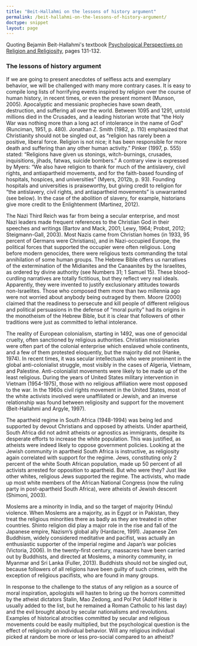 ```yaml
---
title: "Beit-Hallahmi on the lessons of history argument"
permalink: /beit-hallahmi-on-the-lessons-of-history-argument/
doctype: snippet
layout: page
---
```


Quoting Bejamin Beit-Hallahmi's textbook [Psychological Perspectives on Religion and Religiosity](https://www.amazon.com/Psychological-Perspectives-Religion-Religiosity-Beit-Hallahmi/dp/0415682878), pages 131-132.

### The lessons of history argument

If we are going to present anecdotes of selfless acts and exemplary behavior, we will be challenged with many more contrary cases. It is easy to compile long lists of horrifying events inspired by religion over the course of human history, in recent times, or even the present moment (Munson, 2005). Apocalyptic and messianic prophecies have sown death, destruction, and suffering all over the world. Between 1095 and 1291, untold millions died in the Crusades, and a leading historian wrote that “the Holy War was nothing more than a long act of intolerance in the name of God" (Runciman, 1951, p. 480). Jonathan Z. Smith (1982, p. 110) emphasized that Christianity should not be singled out, as “religion has rarely been a positive, liberal force. Religion is not nice; it has been responsible for more death and suffering than any other human activity.” Pinker (1997, p. 555) stated: “Religions have given us stonings, witch-burnings, crusades, inquisitions, jihads, fatwas, suicide bombers.” A contrary view is expressed by Myers: “We also have religion to thank for much of the antislavery, civil rights, and antiapartheid movements, and for the faith-based founding of hospitals, hospices, and universities” (Myers, 2012b, p. 93). Founding hospitals and universities is praiseworthy, but giving credit to religion for “the antislavery, civil rights, and antiapartheid movements” is unwarranted (see below). In the case of the abolition of slavery, for example, historians give more credit to the Enlightenment (Martinez, 2012).

The Nazi Third Reich was far from being a secular enterprise, and most Nazi leaders made frequent references to the Christian God in their speeches and writings (Bartov and Mack, 2001; Lewy, 1964; Probst, 2012; Steigmann-Gall, 2003). Most Nazis came from Christian homes (in 1933, 95 percent of Germans were Christians), and in Nazi-occupied Europe, the political forces that supported the occupier were often religious. Long before modern genocides, there were religious texts commanding the total annihilation of some human groups. The Hebrew Bible offers us narratives of the extermination of the Midianites and the Canaanites by the Israelites, as ordered by divine authority (see Numbers 31; 1 Samuel 15). These blood-curdling narratives are totally fictitious, but they reflect very real ideals. Apparently, they were invented to justify exclusionary attitudes towards non-Israelites. Those who composed them more than two millennia ago were not worried about anybody being outraged by them. Moore (2000) claimed that the readiness to persecute and kill people of different religious and political persuasions in the defense of “moral purity” had its origins in the monotheism of the Hebrew Bible, but it is clear that followers of other traditions were just as committed to lethal intolerance.

The reality of European colonialism, starting in 1492, was one of genocidal cruelty, often sanctioned by religious authorities. Christian missionaries were often part of the colonial enterprise which enslaved whole continents, and a few of them protested eloquently, but the majority did not (Hanke, 1974). In recent times, it was secular intellectuals who were prominent in the global anti-colonialist struggle, most visibly in the cases of Algeria, Vietnam, and Palestine. Anti-colonialist movements were likely to be made up of the least religious. During the years of United States military intervention in Vietnam (1954-1975), those with no religious affiliation were most opposed to the war. In the 1960s civil rights movement in the United States, most of the white activists involved were unaffiliated or Jewish, and an inverse relationship was found between religiosity and support for the movement (Beit-Hallahmi and Argyle, 1997).

The apartheid regime in South Africa (1948-1994) was being led and supported by devout Christians and opposed by atheists. Under apartheid, South Africa did not admit atheists or agnostics as immigrants, despite its desperate efforts to increase the white population. This was justified, as atheists were indeed likely to oppose government policies. Looking at the Jewish community in apartheid South Africa is instructive, as religiosity again correlated with support for the regime. Jews, constituting only 2 percent of the white South African population, made up 50 percent of all activists arrested for opposition to apartheid. But who were they? Just like other whites, religious Jews supported the regime. The activists, who made up most white members of the African National Congress (now the ruling party in post-apartheid South Africa), were atheists of Jewish descent (Shimoni, 2003).  

Moslems are a minority in India, and so the target of majority (Hindu) violence.  When Moslems are a majority, as in Egypt or in Pakistan, they treat the religious minorities there as badly as they are treated in other countries. Shinto religion did play a major role in the rise and fall of the Japanese empire, Nazism’s global ally (Hardacre, 1991). Japanese Zen Buddhism, widely considered meditative and pacifist, was actually an enthusiastic supporter of the imperial regime and Japan’s war policies (Victoria, 2006). In the twenty-first century, massacres have been carried out by Buddhists, and directed at Moslems, a minority community, in Myanmar and Sri Lanka (Fuller, 2013). Buddhists should not be singled out, because followers of all religions have been guilty of such crimes, with the exception of religious pacifists, who are found in many groups.

In response to the challenge to the status of any religion as a source of moral inspiration, apologists will hasten to bring up the horrors committed by the atheist dictators Stalin, Mao Zedong, and Pol Pot (Adolf Hitler is usually added to the list, but he remained a Roman Catholic to his last day) and the evil brought about by secular nationalisms and revolutions. Examples of historical atrocities committed by secular and religious movements could be easily multiplied, but the psychological question is the effect of religiosity on individual behavior. Will any religious individual picked at random be more or less pro-social compared to an atheist?
